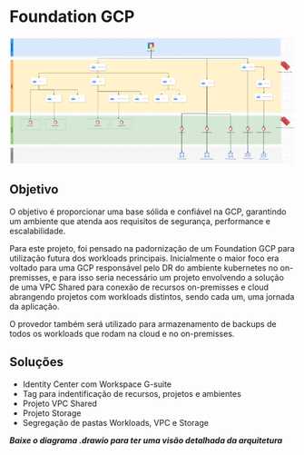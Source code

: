 # Foundation GCP

![alt text](foundation.png)

## Objetivo
O objetivo é proporcionar uma base sólida e confiável na GCP, garantindo um ambiente que atenda aos requisitos de segurança, performance e escalabilidade.

Para este projeto, foi pensado na padornização de um Foundation GCP para utilização futura dos workloads principais. Inicialmente o maior foco era voltado para uma GCP responsável pelo DR do ambiente kubernetes no on-premisses, e para isso seria necessário um projeto envolvendo a solução de uma VPC Shared para conexão de recursos on-premisses e cloud abrangendo projetos com workloads distintos, sendo cada um, uma jornada da aplicação. 

O provedor também será utilizado para armazenamento de backups de todos os workloads que rodam na cloud e no on-premisses.

## Soluções
* Identity Center com Workspace G-suite
* Tag para indentificação de recursos, projetos e ambientes
* Projeto VPC Shared
* Projeto Storage
* Segregação de pastas Workloads, VPC e Storage

_**Baixe o diagrama .drawio para ter uma visão detalhada da arquitetura**_